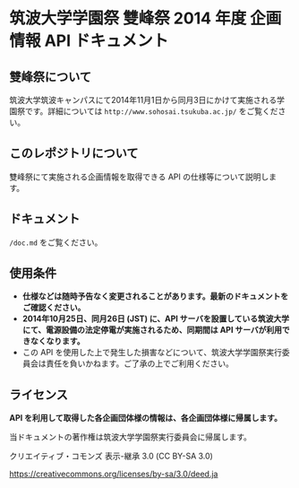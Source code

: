 # 筑波大学学園祭 雙峰祭 2014 年度 企画情報 API ドキュメント

## 雙峰祭について

筑波大学筑波キャンパスにて2014年11月1日から同月3日にかけて実施される学園祭です。詳細については `http://www.sohosai.tsukuba.ac.jp/` をご覧ください。

## このレポジトリについて

雙峰祭にて実施される企画情報を取得できる API の仕様等について説明します。

## ドキュメント

`/doc.md` をご覧ください。

## 使用条件

- **仕様などは随時予告なく変更されることがあります。最新のドキュメントをご確認ください。**
- **2014年10月25日、同月26日 (JST) に、API サーバを設置している筑波大学にて、電源設備の法定停電が実施されるため、同期間は API サーバが利用できなくなります。**
- この API を使用した上で発生した損害などについて、筑波大学学園祭実行委員会は責任を負いかねます。ご了承の上でご利用ください。

## ライセンス

**API を利用して取得した各企画団体様の情報は、各企画団体様に帰属します。**

当ドキュメントの著作権は筑波大学学園祭実行委員会に帰属します。

クリエイティブ・コモンズ 表示-継承 3.0 (CC BY-SA 3.0)

https://creativecommons.org/licenses/by-sa/3.0/deed.ja
